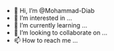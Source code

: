 - 👋 Hi, I’m @Mohammad-Diab
- 👀 I’m interested in ...
- 🌱 I’m currently learning ...
- 💞️ I’m looking to collaborate on ...
- 📫 How to reach me ...

<!---
Mohammad-Diab/Mohammad-Diab is a ✨ special ✨ repository because its `README.md` (this file) appears on your GitHub profile.
You can click the Preview link to take a look at your changes.
--->
